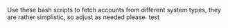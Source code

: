 Use these bash scripts to fetch accounts from different system types, they are rather simplistic, so adjust as needed please.
test

